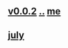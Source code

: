 ## [v0.0.2](https://github.com/littleflute/Editorials/edit/master/files/2018/readme.md) [..](..) [me]()
## [july](july)

